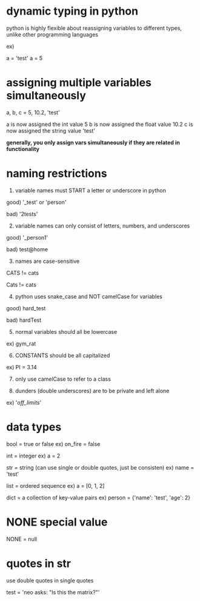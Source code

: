 # dynamic typing in python

python is highly flexible about reassigning variables to different types, unlike other programming languages

ex) 

a = 'test'
a = 5

# assigning multiple variables simultaneously

a, b, c = 5, 10.2, 'test'

a is now assigned the int value 5
b is now assigned the float value 10.2
c is now assigned the string value 'test'

**generally, you only assign vars simultaneously if they are related in functionality**

# naming restrictions

1. variable names must START a letter or underscore in python

good) '_test' or 'person'

bad) '2tests'

2. variable names can only consist of letters, numbers, and underscores

good) '_person1'

bad) test@home

3. names are case-sensitive

CATS != cats

Cats != cats

4. python uses snake_case and NOT camelCase for variables

good) hard_test

bad) hardTest

5. normal variables should all be lowercase

ex) gym_rat

6. CONSTANTS should be all capitalized

ex) PI = 3.14

7. only use camelCase to refer to a class

8. dunders (double underscores) are to be private and left alone

ex) '_off_limits_'

# data types

bool = true or false
ex) on_fire = false

int = integer
ex) a = 2

str = string (can use single or double quotes, just be consisten)
ex) name = 'test'

list = ordered sequence
ex) a = [0, 1, 2]

dict = a collection of key-value pairs
ex) person = {'name': 'test', 'age': 2}

# NONE special value

NONE = null

# quotes in str

use double quotes in single quotes

test = 'neo asks: "Is this the matrix?"'


